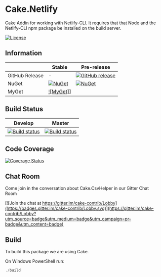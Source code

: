 # Cake.Netlify

Cake Addin for working with Netlify-CLI. It requires that that Node and the Netlify-CLI npm package be installed on the build server.  

[![License](http://img.shields.io/:license-apache-blue.svg)](https://github.com/phillipsj/Cake.Netlify/blob/master/LICENSE)

## Information

| | Stable | Pre-release |
|---|---|---|
|GitHub Release|-|[![GitHub release](https://img.shields.io/github/release/Cake.Netlify/Cake.Netlify.svg)](https://github.com/phillipsj/Cake.CsvHelper/releases/latest)|
|NuGet|[![NuGet](https://img.shields.io/nuget/v/Cake.Netlify.svg)](https://www.nuget.org/packages/Cake.Netlify)|[![NuGet](https://img.shields.io/nuget/vpre/Cake.Netlify.svg)](https://www.nuget.org/packages/Cake.Netlify)|
|MyGet|[![MyGet]](https://www.myget.org/BuildSource/Badge/beta-cake-addins?identifier=3b80850f-4b4f-480a-88bb-b0095d4d0a76)]

## Build Status

|Develop|Master|
|:--:|:--:|
|[![Build status](https://ci.appveyor.com/api/projects/status/k68c22sa0um8an29?svg=true)](https://ci.appveyor.com/project/phillipsj/cake-netlify/branch/develop)|[![Build status](https://ci.appveyor.com/api/projects/status/k68c22sa0um8an29/branch/develop?svg=true)](https://ci.appveyor.com/project/phillipsj/cake-netlify/branch/master)|

## Code Coverage

[![Coverage Status](https://coveralls.io/repos/github/Cake.Netlify/Cake.Netlify/badge.svg?branch=develop)](https://coveralls.io/github/phillipsj/Cake.Netlify?branch=develop)

## Chat Room

Come join in the conversation about Cake.CsvHelper in our Gitter Chat Room

[![Join the chat at https://gitter.im/cake-contrib/Lobby](https://badges.gitter.im/cake-contrib/Lobby.svg)](https://gitter.im/cake-contrib/Lobby?utm_source=badge&utm_medium=badge&utm_campaign=pr-badge&utm_content=badge)

## Build

To build this package we are using Cake.

On Windows PowerShell run:

```powershell
./build
```
